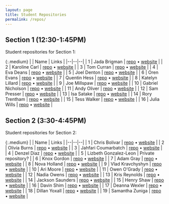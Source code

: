 ```yaml
---
layout: page
title: Student Repositories
permalink: /repos/
---
```


## Section 1 (12:30-1:45PM)
Student repositories for Section 1:

{:.medium}
| | Name | Links |
|--|--|--|
| 1 | Jada Brigman | [repo](https://github.com/jbrigma2/csci185-coursework/) &bull; [website](https://jbrigma2.github.io/csci185-coursework/) |
| 2 | Karoline Carl | [repo](https://github.com/karolinecarl/csci185/) &bull; [website](https://karolinecarl.github.io/csci185/) |
| 3 | Tom Curran | [repo](https://github.com/tcurran-csci-185/csci185-coursework) &bull; [website](https://tcurran-csci-185.github.io/csci185-coursework/) |
| 4 | Eva Deans | [repo](https://github.com/ecdeans/csci185-coursework) &bull; [website](https://ecdeans.github.io/csci185-coursework/) |
| 5 | Joel Denton | [repo](https://github.com/JaceLearnsPython/csci185) &bull; [website](https://jacelearnspython.github.io/csci185/) |
| 6 | Oren Evans | [repo](https://github.com/oren99/csci185-coursework) &bull; [website](https://oren99.github.io/csci185-coursework/) |
| 7 | Quentin Hess | [repo](https://github.com/qhess/csci185-coursework) &bull; [website](https://qhess.github.io/csci185-coursework/) |
| 8 | Katelyn Lillard | [repo](https://github.com/klillard/csci185-coursework) &bull; [website](https://klillard.github.io/csci185-coursework/) |
| 9 | Joe Millspaw | [repo](https://github.com/J-millspaw/csci185-coursework) &bull; [website](https://j-millspaw.github.io/csci185-coursework/) |
| 10 | Gabriel Nicholson | [repo](https://github.com/GabrielNicholson/csci185-coursework) &bull; [website](https://gabrielnicholson.github.io/csci185-coursework/) |
| 11 | Andy Oliver | [repo](https://github.com/andyoliver18/csci185-coursework) &bull; [website](https://andyoliver18.github.io/csci185-coursework/) |
| 12 | Sam Presser | [repo](https://github.com/smamster/csci185/) &bull; [website](https://smamster.github.io/csci185/) |
| 13 | Isa Satake | [repo](https://github.com/isatake7/csci185-coursework) &bull; [website](https://isatake7.github.io/csci185-coursework) |
| 14 | Rory Trentham | [repo](https://github.com/rorytren/csci185) &bull; [website](https://rorytren.github.io/csci185/) |
| 15 | Tess Walker | [repo](https://github.com/gitess2) &bull; [website](https://gitess2.github.io/csci185-coursework/) |
| 16 | Julia Wills | [repo](https://github.com/julia190/csci185-coursework) &bull; [website](https://julia190.github.io/csci185-coursework) |

## Section 2 (3:30-4:45PM)
Student repositories for Section 2:

{:.medium}
| | Name | Links |
|--|--|--|
| 1 | Chris Bolivar | [repo](https://github.com/ChrisB220/csci185-coursework) &bull; [website](https://chrisb220.github.io/csci185-coursework/) |
| 2 | Olivia Burns | [repo](https://github.com/oburns2/csci185-coursework) &bull; [website](https://oburns2.github.io/csci185-coursework/) |
| 3 | Jahfari Coumarbatch | [repo](https://github.com/Jitori1/csci185-coursework) &bull; [website](https://jitori1.github.io/csci185-coursework/) |
| 4 | Denzel Diaz | [repo](https://github.com/Denzelito/csci185) &bull; [website](https://denzelito.github.io/csci185/) |
| 5 | Lizbeth Gonzalez-Leon | Private repository? |
| 6 | Knox Gordon | [repo](https://github.com/knoxgordonunca/csci185-coursework) &bull; [website](https://knoxgordonunca.github.io/csci185-coursework/) |
| 7 | Adam Gray | [repo](https://github.com/4dam3/csci185-coursework) &bull; [website](https://4dam3.github.io/csci185-coursework/) |
| 8 | Nova Holland | [repo](https://github.com/LunaireNova/csci185) &bull; [website](https://lunairenova.github.io/csci185/) |
| 9 | Vlad Kravchyshyn | [repo](https://github.com/vlkrvc/csci185) &bull; [website](https://vlkrvc.github.io/csci185/) |
| 10 | Ari Moore | [repo](https://github.com/AriMoore/csci185-coursework) &bull; [website](https://arimoore.github.io/csci185-coursework/) |
| 11 | Owen O'Grady | [repo](https://github.com/oogrady/csci185-coursework) &bull; [website](https://oogrady.github.io/csci185-coursework/) |
| 12 | Nadia Owens | [repo](https://github.com/nowens15/CSCI185-coursework) &bull; [website](https://nowens15.github.io/CSCI185-coursework/) |
| 13 | Kris Reynolds | [repo](https://github.com/kreynolds7unca/csci185-coursework) &bull; [website](https://kreynolds7unca.github.io/csci185-coursework/) |
| 14 | Jackson Saunders | [repo](https://github.com/jacksontsaunders/csci-185-coursework) &bull; [website](https://jacksontsaunders.github.io/csci-185-coursework/) |
| 15 | Henry Shaw | [repo](https://github.com/wshaw1/csci185-coursework/) &bull; [website](https://wshaw1.github.io/csci185-coursework/) |
| 16 | Davin Shim | [repo](https://github.com/DavinShimStudent/CSCI-185) &bull; [website](https://davinshimstudent.github.io/CSCI-185) |
| 17 | Deanna Wexler | [repo](https://github.com/dwexler6363/csci185-coursework) &bull; [website](https://dwexler6363.github.io/csci185-coursework/) |
| 18 | Dillan Yoxall | [repo](https://github.com/goosseee/csci185-coursework/) &bull; [website](https://goosseee.github.io/csci185-coursework/) |
| 19 | Samantha Zuniga | [repo](https://github.com/samz21/csci185-coursework) &bull; [website](https://samz21.github.io/csci185-coursework/) |